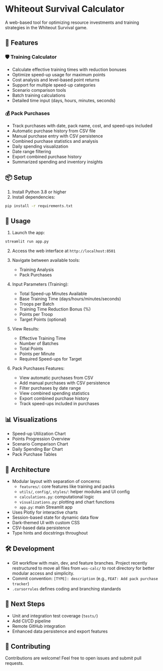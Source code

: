 # Whiteout Survival Calculator

A web-based tool for optimizing resource investments and training strategies in the Whiteout Survival game.

## 🔧 Features

### 🛡️ Training Calculator
- Calculate effective training times with reduction bonuses
- Optimize speed-up usage for maximum points
- Cost analysis and level-based point returns
- Support for multiple speed-up categories
- Scenario comparison tools
- Batch training calculations
- Detailed time input (days, hours, minutes, seconds)

### 💰 Pack Purchases
- Track purchases with date, pack name, cost, and speed-ups included
- Automatic purchase history from CSV file
- Manual purchase entry with CSV persistence
- Combined purchase statistics and analysis
- Daily spending visualization
- Date range filtering
- Export combined purchase history
- Summarized spending and inventory insights

## 📦 Setup

1. Install Python 3.8 or higher  
2. Install dependencies:
```bash
pip install -r requirements.txt
```

## 🚀 Usage

1. Launch the app:
```bash
streamlit run app.py
```

2. Access the web interface at `http://localhost:8501`

3. Navigate between available tools:
   - Training Analysis
   - Pack Purchases

4. Input Parameters (Training):
   - Total Speed-up Minutes Available
   - Base Training Time (days/hours/minutes/seconds)
   - Troops per Batch
   - Training Time Reduction Bonus (%)
   - Points per Troop
   - Target Points (optional)

5. View Results:
   - Effective Training Time
   - Number of Batches
   - Total Points
   - Points per Minute
   - Required Speed-ups for Target

6. Pack Purchases Features:
   - View automatic purchases from CSV
   - Add manual purchases with CSV persistence
   - Filter purchases by date range
   - View combined spending statistics
   - Export combined purchase history
   - Track speed-ups included in purchases

## 📊 Visualizations

- Speed-up Utilization Chart
- Points Progression Overview
- Scenario Comparison Chart
- Daily Spending Bar Chart
- Pack Purchase Tables

## 🧱 Architecture

- Modular layout with separation of concerns:
  - `features/`: core features like training and packs
  - `utils/`, `config/`, `styles/`: helper modules and UI config
  - `calculations.py`: computational logic
  - `visualizations.py`: plotting and chart functions
  - `app.py`: main Streamlit app
- Uses Plotly for interactive charts
- Session-based state for dynamic data flow
- Dark-themed UI with custom CSS
- CSV-based data persistence
- Type hints and docstrings throughout

## 🛠️ Development

- Git workflow with main, dev, and feature branches. Project recently restructured to move all files from `wos-calc/` to root directory for better modular access and simplicity.
- Commit convention: `[TYPE]: description` (e.g., `FEAT: Add pack purchase tracker`)
- `.cursorrules` defines coding and branching standards

## 🧪 Next Steps

- Unit and integration test coverage (`tests/`)
- Add CI/CD pipeline
- Remote GitHub integration
- Enhanced data persistence and export features

## 🤝 Contributing

Contributions are welcome! Feel free to open issues and submit pull requests.